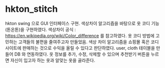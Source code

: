 # hkton_stitch
hkton
swing 으로 GUI 인터페이스 구현.
색상차이 알고리즘을 바탕으로 옷 코디 기능(톤온톤)을 구현하였다.
색상차이 공식 : https://en.wikipedia.org/wiki/Color_difference 를 참고하였다.
옷 코디 방법에 고민하는 고객들의 불편을 줄여주고자 만들었음. 
색상 차이 알고리즘을 쇼핑몰 혹은 코디사이트에 판매하는 것으로 수익을 올릴 수 있다고 판단하였다. 
user, cloth 테이블을 만들어 DB 와 연동하였다. 옷 정보를 추가, 수정, 삭제할 수 있으며 추천받기 버튼을 누르면 자신이 입고자 하는 옷과 알맞는 옷을 골라준다.
